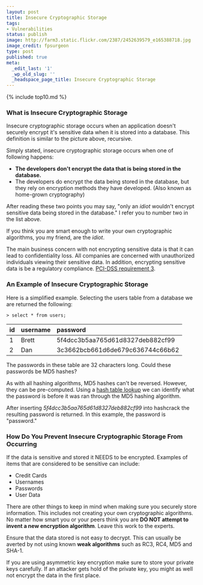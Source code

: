 ```yaml
---
layout: post
title: Insecure Cryptographic Storage
tags:
- Vulnerabilities
status: publish
image: http://farm3.static.flickr.com/2387/2452639579_e165388718.jpg
image_credit: fpsurgeon
type: post
published: true
meta:
  _edit_last: '1'
  _wp_old_slug: ''
  _headspace_page_title: Insecure Cryptographic Storage
---
```

{% include top10.md %}

### What is Insecure Cryptographic Storage
Insecure cryptographic storage occurs when an application doesn't securely encrypt it's sensitive data when it is stored into a database. This definition is similar to the picture above, recursive.

Simply stated, insecure cryptographic storage occurs when one of following happens:
*	**The developers don't encrypt the data that is being stored in the database.**
*	The developers do encrypt the data being stored in the database, but they rely on encryption methods they have developed. (Also known as home-grown cryptography)

After reading these two points you may say, "only an <em>idiot</em> wouldn't encrypt sensitive data being stored in the database." I refer you to number two in the list above.

If you think you are smart enough to write your own cryptographic algorithms, you my friend, are the <em>idiot</em>.

The main business concern with not encrypting sensitive data is that it can lead to confidentiality loss. All companies are concerned with unauthorized individuals viewing their sensitive data. In addition, encrypting sensitive data is be a regulatory compliance. [PCI-DSS requirement 3](https://www.pcisecuritystandards.org/security_standards/index.php).

### An Example of Insecure Cryptographic Storage
Here is a simplified example. Selecting the users table from a database we are returned the following:

	> select * from users;

| id | username | password |
|:-----------|:------------|:------------|
| 1 | Brett | 5f4dcc3b5aa765d61d8327deb882cf99 |
| 2 | Dan | 3c3662bcb661d6de679c636744c66b62 |

The passwords in these table are 32 characters long. Could these passwords be MD5 hashes?

As with all hashing algorithms, MD5 hashes can't be reversed. However, they can be pre-computed. Using a [hash table lookup](http://hashcrack.com/indx.php) we can identify what the password is before it was ran through the MD5 hashing algorithm.

After inserting _5f4dcc3b5aa765d61d8327deb882cf99_ into hashcrack the resulting password is returned. In this example, the password is "password."

### How Do You Prevent Insecure Cryptographic Storage From Occurring
If the data is sensitive and stored it NEEDS to be encrypted. Examples of items that are considered to be sensitive can include:
*	Credit Cards
*	Usernames
*	Passwords
*	User Data

There are other things to keep in mind when making sure you securely store information. This includes not creating your own cryptographic algorithms. No matter how smart you or your peers think you are **DO NOT attempt to invent a new encryption algorithm**. Leave this work to the experts.

Ensure that the data stored is not easy to decrypt. This can usually be averted by not using known **weak algorithms** such as RC3, RC4, MD5 and SHA-1.

If you are using asymmetric key encryption make sure to store your private keys carefully. If an attacker gets hold of the private key, you might as well not encrypt the data in the first place.

